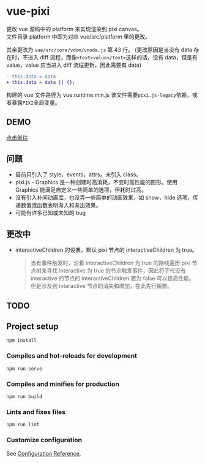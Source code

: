 # vue-pixi

更改 vue 源码中的 platform 来实现渲染到 pixi canvas。  
文件目录 platform 中即为对应 vue/src/platform 里的更改。

其余更改为
`vue/src/core/vdom/vnode.js`
第 43 行。
(更改原因是当没有 data 存在时，不进入 diff 流程，而像`<text>value</text>`这样的话，没有 data，但是有 value，value 应当进入 diff 流程更新，因此需要有 data)

```diff
- this.data = data
+ this.data = data || {};
```

构建的 vue 文件路径为 vue.runtime.min.js
该文件需要`pixi.js-legacy`依赖，或者暴露`PIXI`全局变量。

## DEMO

[点击前往](http://voderl.cn/try)

## 问题

- 目前只引入了 style，events，attrs。未引入 class。
- pixi.js - Graphics 是一种创建时高消耗，不变时高性能的图形。使用 Graphics 能满足自定义一些简单的选项，但耗时过高。
- 没有引入补间动画库，也没弄一些简单的动画效果，如 show，hide 选项，传递数值或函数表明渐入和渐出效果。
- 可能有许多已知或未知的 bug

## 更改中

- interactiveChildren 的设置，默认 pixi 节点的 interactiveChildren 为 true。
  > 当有事件触发时，沿着 interactiveChildren 为 true 的路线遍历 pixi 节点树来寻找 interactive 为 true 的节点触发事件，因此将子代没有 interactive 的节点的 interactiveChildren 置为 false 可以提高性能。 但是涉及到 interactive 节点的消失和增加，在此先行搁置。

## TODO

## Project setup

```
npm install
```

### Compiles and hot-reloads for development

```
npm run serve
```

### Compiles and minifies for production

```
npm run build
```

### Lints and fixes files

```
npm run lint
```

### Customize configuration

See [Configuration Reference](https://cli.vuejs.org/config/).
